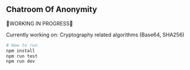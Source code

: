 ## Chatroom Of Anonymity

🚧WORKING IN PROGRESS🚧

Currently working on: Cryptography related algorithms (Base64, SHA256)

```bash
# How to run
npm install
npm run test
npm run dev
```
